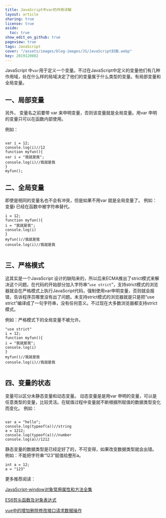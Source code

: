 ```yaml
---
title: JavaScript中var的作用详解
layout: article
sharing: true
license: true
aside:
  toc: true
show_edit_on_github: true
pageview: true
tags: JavaScript
cover: "/assets/images/blog-images/JS/JavaScript封面.webp"
key: 2019120602
---
```


JavaScript 中`var`用于定义一个变量。不过在JavaScript中定义的变量他们有几种作用域，处在什么样的局域决定了他们的变量属于什么类型的变量。有局部变量和全局变量。



## 一、局部变量

另外， 变量名之前要带 var 来申明变量，否则该变量就是全局变量。用var 申明的变量只可以在函数内部使用。

例如：
```

var i = 12;
console.log(i)//12
function myfun(){
var i = "我就是我";
console.log(i)//我就是我
}
myfun();
```




## 二、全局变量

即使是相同的变量名也不会有冲突，但是如果不用var 就是全局变量了。
例如：变量i 已经在函数中被字符串替代。

```
i = 12;
function myfun(){
i = "我就是我";
console.log(i)
}
myfun()//我就是我 
console.log(i)//我就是我 


```



## 三、严格模式

这其实是一个JavaScript 设计的缺陷来的，所以后来ECMA推出了strict模式来解决这个问题。在代码的开始部分加入字符串“`use strict`”，支持strict模式的浏览器就会在严格模式上执行JavaScript代码，强制使用var申明变量，否则就会报错，告诉程序员哪里没有出了问题。未支持strict模式的浏览器就是只是把“use strict”编译成了一句字符串，没有任何意义。不过现在大多数浏览器都支持strict模式。

例如：严格模式下的全局变量不被允许。
```
"use strict"
i = 12;
function myfun(){
i = "我就是我";
console.log(i)
}
myfun()//我就是我 
console.log(i)//我就是我 


```

## 四、变量的状态

变量可以区分未静态变量和动态变量。
动态变量是是用var 申明的变量，可以是任意类型的变量，比较灵活。在赋值过程中变量就不断根据所赋值的数据类型变化而变化。
例如：
```

var a = "hello";
console.log(typeof(a))//string
a = 1212;
console.log(typeof(a))//number
console.log(a)//1212

```

静态变量的数据类型是已经定好了的，不可变得，如果改变数据类型就会出错。
例如：不能把字符串“123”赋值给整形a。
```
int a = 12;
a = "123"
```

更多推荐阅读：

[JavaScript-window对象常用属性和方法全集](https://muitlog.com/2019/11/27/javascript-window.html)



[ES6剪头函数及对象表达式](https://muitlog.com/2019/11/27/ES6%E5%89%AA%E5%A4%B4%E5%87%BD%E6%95%B0%E5%8F%8A%E5%AF%B9%E8%B1%A1%E8%A1%A8%E8%BE%BE%E5%BC%8F.html)


[vue中的增加删除修改接口请求数据操作](https://muitlog.com/2019/10/23/vue%E4%B8%AD%E7%9A%84%E5%A2%9E%E5%8A%A0%E5%88%A0%E9%99%A4%E4%BF%AE%E6%94%B9%E6%8E%A5%E5%8F%A3%E8%AF%B7%E6%B1%82%E6%95%B0%E6%8D%AE%E6%93%8D%E4%BD%9C.html)
